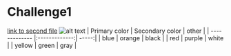 # Challenge1
[link to second file](https://github.com/skylerGunn/Challenge1/blob/master/file1.md)
![alt text](https://www.botany.org/Carnivorous_Plants/images/Dionaea_muscipula-WD-5.jpg "fly trap")
| Primary color        | Secondary color           | other  |
| ------------- |:-------------:| -----:|
| blue      | orange | black |
| red      | purple      |   white |
| yellow | green      |    gray |
